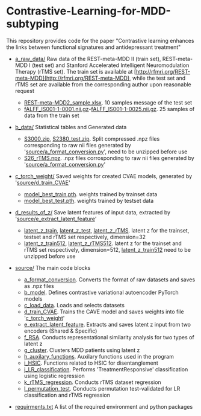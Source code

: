 # Contrastive-Learning-for-MDD-subtyping
This repository provides code for the paper "Contrastive learning enhances the links between functional signatures and antidepressant treatment"

* [a_raw_data/](a_raw_data/)
Raw data of the REST-meta-MDD II (train set), REST-meta-MDD I (test set) and Stanford Accelerated Intelligent Neuromodulation Therapy (rTMS set). The train set is available at [http://rfmri.org/REST-meta-MDD](http://rfmri.org/REST-meta-MDD), while the test set and rTMS set are available from the corresponding author upon reasonable request
  * [REST-meta-MDD2_sample.xlsx](a_raw_data/sample_files/REST-meta-MDD2_sample.xlsx). 10 samples message of the test set
  * [fALFF_IS001-1-0001.nii.gz](a_raw_data/sample_files/fALFF_IS001-1-0001.nii.gz)-[fALFF_IS001-1-0025.nii.gz](a_raw_data/sample_files/fALFF_IS001-1-0025.nii.gz). 25 samples of data from the train set

* [b_data/](b_data/)
 Statistical tables and Generated data
  * [S3000.zip](b_data/S3000.zip), [S2380_test.zip](b_data/S2380_test.zip). Split compressed .npz files corresponding to raw nii files generated by '[source/a_format_conversion.py](source/a_format_conversion.py)', need to be unzipped before use
  * [S26_rTMS.npz](b_data/S26_rTMS.npz).  .npz files corrosponding to raw nii files generated by '[source/a_format_conversion.py](source/a_format_conversion.py)'
 
* [c_torch_weight/](c_torch_weight/)
Saved weights for created CVAE models, generated by '[source/d_train_CVAE](source/d_train_CVAE.py)'
  * [model_best_train.pth](c_torch_weight/model_best_train.pth). weights trained by trainset data
  * [model_best_test.pth](c_torch_weight/model_best_test.pth). weights trained by testset data
 
* [d_results_of_z/](d_results_of_z/)
Save latent features of input data, extracted by '[source/e_extract_latent_feature](source/e_extract_latent_feature.py)'
  * [latent_z_train](d_results_of_z/latent_z_train.npz), [latent_z_test](d_results_of_z/latent_z_test.npz), [latent_z_rTMS](d_results_of_z/latent_z_rTMS.npz).  latent z for the trainset, testset and rTMS set respectively, dimension=32
  * [latent_z_train512](d_results_of_z/latent_z_train512.zip), [latent_z_rTMS512](d_results_of_z/latent_z_rTMS512.npz). latent z for the trainset and rTMS set respectively,  dimension=512, [latent_z_train512](d_results_of_z/latent_z_train512.zip) need to be unzipped before use

* [source/](source/)
The main code blocks
   * [a_format_conversion](source/a_format_conversion.py). Converts the format of raw datasets and saves as .npz files
   * [b_model](source/b_model.py). Defines contrastive variational autoencoder PyTorch models
   * [c_load_data](source/c_load_data.py). Loads and selects datasets
   * [d_train_CVAE](source/d_train_CVAE.py). Trains the CAVE model and saves weights into file '[c_torch_weight](c_torch_weight/)'
   * [e_extract_latent_feature](source/e_extract_latent_feature.py).  Extracts and saves latent z input from two encoders (Shared & Specific)
   * [f_RSA](source/f_RSA.py). Conducts representational similarity analysis for two types of latent z
   * [g_cluster](source/g_cluster.py). Clusters MDD patients using latent z
   * [h_auxilary_functions](source/h_auxilary_functions.py). Auxilary functions used in the program
   * [i_HSIC](source/i_HSIC.py). Functions related to HSIC for disentanglement
   * [j_LR_classification](source/j_LR_classification.py). Performs 'TreatmentResponsive' classification using logistic regression
   * [k_rTMS_regression](source/k_rTMS_regression.py). Conducts rTMS dataset regression
   * [l_permutation_test](source/l_permutation_test.py). Conducts permutation test-validated for LR classification and rTMS regression



* [requirments.txt](requirements.txt) A list of the required environment and python packages

